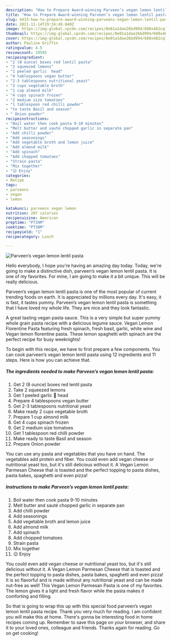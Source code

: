 ```yaml
---
description: "How to Prepare Award-winning Parveen’s vegan lemon lentil pasta"
title: "How to Prepare Award-winning Parveen’s vegan lemon lentil pasta"
slug: 4433-how-to-prepare-award-winning-parveens-vegan-lemon-lentil-pasta
date: 2021-11-14T19:34:49.040Z
image: https://img-global.cpcdn.com/recipes/8e01a1dae26bd994/680x482cq70/parveens-vegan-lemon-lentil-pasta-recipe-main-photo.jpg
thumbnail: https://img-global.cpcdn.com/recipes/8e01a1dae26bd994/680x482cq70/parveens-vegan-lemon-lentil-pasta-recipe-main-photo.jpg
cover: https://img-global.cpcdn.com/recipes/8e01a1dae26bd994/680x482cq70/parveens-vegan-lemon-lentil-pasta-recipe-main-photo.jpg
author: Pauline Griffin
ratingvalue: 4.5
reviewcount: 19595
recipeingredient:
- "2 (8 ounce) boxes red lentil pasta"
- "2 squeezed lemons"
- "1 peeled garlic  head"
- "4 tablespoons vegan butter"
- "2-3 tablespoons nutritional yeast"
- "2 cups vegetable broth"
- "1 cup almond milk"
- "4 cups spinach frozen"
- "2 medium size tomatoes"
- "1 tablespoon red chilli powder"
- "to taste Basil and season"
- " Onion powder"
recipeinstructions:
- "Boil water then cook pasta 9-10 minutes"
- "Melt butter and sauté chopped garlic in separate pan"
- "Add chilli powder"
- "Add seasonings"
- "Add vegetable broth and lemon juice"
- "Add almond milk"
- "Add spinach"
- "Add chopped tomatoes"
- "Strain pasta"
- "Mix together"
- "😉 Enjoy"
categories:
- Recipe
tags:
- parveens
- vegan
- lemon

katakunci: parveens vegan lemon 
nutrition: 207 calories
recipecuisine: American
preptime: "PT34M"
cooktime: "PT38M"
recipeyield: "1"
recipecategory: Lunch

---
```



![Parveen’s vegan lemon lentil pasta](https://img-global.cpcdn.com/recipes/8e01a1dae26bd994/680x482cq70/parveens-vegan-lemon-lentil-pasta-recipe-main-photo.jpg)

Hello everybody, I hope you're having an amazing day today. Today, we're going to make a distinctive dish, parveen’s vegan lemon lentil pasta. It is one of my favorites. For mine, I am going to make it a bit unique. This will be really delicious.

Parveen’s vegan lemon lentil pasta is one of the most popular of current trending foods on earth. It is appreciated by millions every day. It's easy, it is fast, it tastes yummy. Parveen’s vegan lemon lentil pasta is something that I have loved my whole life. They are nice and they look fantastic.

A great tasting vegan pasta sauce. This is a very simple but super yummy whole grain pasta recipe with a delicious legume sauce. Vegan Lemon Florentine Pasta featuring fresh spinach, fresh basil, garlic, white wine and Vegan lemon florentine pasta. These lemon spaghetti with spinach are the perfect recipe for busy weeknights!


To begin with this recipe, we have to first prepare a few components. You can cook parveen’s vegan lemon lentil pasta using 12 ingredients and 11 steps. Here is how you can achieve that.

<!--inarticleads1-->

##### The ingredients needed to make Parveen’s vegan lemon lentil pasta:

1. Get 2 (8 ounce) boxes red lentil pasta
1. Take 2 squeezed lemons
1. Get 1 peeled garlic 🧄 head
1. Prepare 4 tablespoons vegan butter
1. Get 2-3 tablespoons nutritional yeast
1. Make ready 2 cups vegetable broth
1. Prepare 1 cup almond milk
1. Get 4 cups spinach frozen
1. Get 2 medium size tomatoes
1. Get 1 tablespoon red chilli powder
1. Make ready to taste Basil and season
1. Prepare  Onion powder


You can use any pasta and vegetables that you have on hand. The vegetables add protein and fiber. You could even add vegan cheese or nutritional yeast too, but it&#39;s still delicious without it. A Vegan Lemon Parmesan Cheese that is toasted and the perfect topping to pasta dishes, pasta bakes, spaghetti and even pizza! 

<!--inarticleads2-->

##### Instructions to make Parveen’s vegan lemon lentil pasta:

1. Boil water then cook pasta 9-10 minutes
1. Melt butter and sauté chopped garlic in separate pan
1. Add chilli powder
1. Add seasonings
1. Add vegetable broth and lemon juice
1. Add almond milk
1. Add spinach
1. Add chopped tomatoes
1. Strain pasta
1. Mix together
1. 😉 Enjoy


You could even add vegan cheese or nutritional yeast too, but it&#39;s still delicious without it. A Vegan Lemon Parmesan Cheese that is toasted and the perfect topping to pasta dishes, pasta bakes, spaghetti and even pizza! It is so flavorful and is made without any nutritional yeast and can be made nut-free as well! This Vegan Lemon Parmesan Pasta is one of my favorites. The lemon gives it a light and fresh flavor while the pasta makes it comforting and filling. 

So that is going to wrap this up with this special food parveen’s vegan lemon lentil pasta recipe. Thank you very much for reading. I am confident you will make this at home. There's gonna be interesting food in home recipes coming up. Remember to save this page on your browser, and share it to your loved ones, colleague and friends. Thanks again for reading. Go on get cooking!
